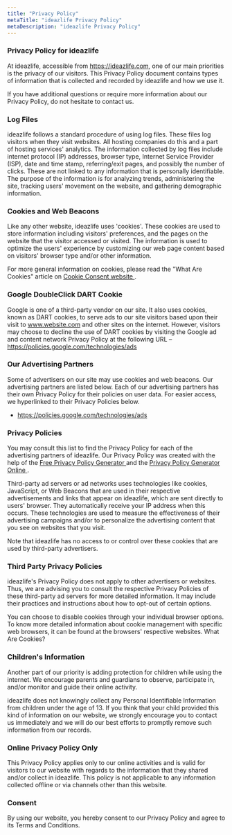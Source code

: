 ```yaml
---
title: "Privacy Policy"
metaTitle: "ideazlife Privacy Policy"
metaDescription: "ideazlife Privacy Policy"
---
```


### Privacy Policy for ideazlife

At ideazlife, accessible from https://ideazlife.com, one of our main priorities is the privacy of our visitors. 
This Privacy Policy document contains types of information that is collected and recorded by ideazlife and how we use it.

If you have additional questions or require more information about our Privacy Policy, do not hesitate to contact us.

### Log Files

ideazlife follows a standard procedure of using log files. These files log visitors when they visit websites. 
All hosting companies do this and a part of hosting services' analytics. The information collected by log files 
include internet protocol (IP) addresses, browser type, Internet Service Provider (ISP), date and time stamp, 
referring/exit pages, and possibly the number of clicks. These are not linked to any information that is personally identifiable. 
The purpose of the information is for analyzing trends, administering the site, tracking users' movement on the website, 
and gathering demographic information.

### Cookies and Web Beacons

Like any other website, ideazlife uses 'cookies'. These cookies are used to store information including visitors' preferences, 
and the pages on the website that the visitor accessed or visited. The information is used to optimize the users' experience by 
customizing our web page content based on visitors' browser type and/or other information.

For more general information on cookies, please read the "What Are Cookies" article 
on <a href="https://www.cookieconsent.com/what-are-cookies/"> Cookie Consent website </a>.


### Google DoubleClick DART Cookie

Google is one of a third-party vendor on our site. It also uses cookies, known as DART cookies, to serve ads to our 
site visitors based upon their visit to www.website.com and other sites on the internet. However, visitors may choose 
to decline the use of DART cookies by visiting the Google ad and content network Privacy Policy at the following 
URL – <a href="https://policies.google.com/technologies/ads"> https://policies.google.com/technologies/ads </a>

### Our Advertising Partners

Some of advertisers on our site may use cookies and web beacons. Our advertising partners are listed below. 
Each of our advertising partners has their own Privacy Policy for their policies on user data. For easier access, 
we hyperlinked to their Privacy Policies below.

- <a href="https://policies.google.com/technologies/ads"> https://policies.google.com/technologies/ads </a>
  
### Privacy Policies

You may consult this list to find the Privacy Policy for each of the advertising partners of ideazlife. 
Our Privacy Policy was created with the help of the 
<a href="https://www.privacypolicygenerator.org"> Free Privacy Policy Generator </a> 
and the <a href="https://www.privacypolicyonline.com/privacy-policy-generator/"> Privacy Policy Generator Online </a>.  

Third-party ad servers or ad networks uses technologies like cookies, JavaScript, or Web Beacons that are used 
in their respective advertisements and links that appear on ideazlife, which are sent directly to users' browser. 
They automatically receive your IP address when this occurs. These technologies are used to measure the effectiveness 
of their advertising campaigns and/or to personalize the advertising content that you see on websites that you visit.

Note that ideazlife has no access to or control over these cookies that are used by third-party advertisers.

### Third Party Privacy Policies

ideazlife's Privacy Policy does not apply to other advertisers or websites. Thus, we are advising you to consult the 
respective Privacy Policies of these third-party ad servers for more detailed information. It may include their practices 
and instructions about how to opt-out of certain options. 

You can choose to disable cookies through your individual browser options. To know more detailed information about 
cookie management with specific web browsers, it can be found at the browsers' respective websites. What Are Cookies?

### Children's Information

Another part of our priority is adding protection for children while using the internet. We encourage parents and guardians 
to observe, participate in, and/or monitor and guide their online activity.

ideazlife does not knowingly collect any Personal Identifiable Information from children under the age of 13. 
If you think that your child provided this kind of information on our website, we strongly encourage you to contact us 
immediately and we will do our best efforts to promptly remove such information from our records.

### Online Privacy Policy Only

This Privacy Policy applies only to our online activities and is valid for visitors to our website with regards to the 
information that they shared and/or collect in ideazlife. This policy is not applicable to any information collected offline 
or via channels other than this website.

### Consent

By using our website, you hereby consent to our Privacy Policy and agree to its Terms and Conditions.
